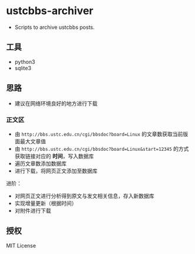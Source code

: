 # ustcbbs-archiver
- Scripts to archive ustcbbs posts.

## 工具

*  python3
*  sqlite3

## 思路

*  建议在网络环境良好的地方进行下载

### 正文区

- 由 `http://bbs.ustc.edu.cn/cgi/bbsdoc?board=Linux` 的文章数获取当前版面最大文章值
- 由 `http://bbs.ustc.edu.cn/cgi/bbsdoc?board=Linux&start=12345` 的方式获取链接对应的 **时间**，写入数据库
- 遍历文章数添加数据库
- 进行下载，将网页正文添加至数据库

进阶：

- 对网页正文进行分析得到原文与发文相关信息，存入新数据库
- 实现增量更新（根据时间）
- 对附件进行下载

## 授权

MIT License
